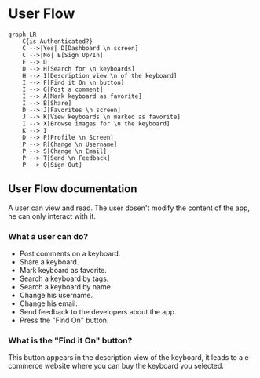 # User Flow
```mermaid
graph LR
    C{is Authenticated?}
    C -->|Yes| D[Dashboard \n screen]
    C -->|No| E[Sign Up/In]
    E --> D
    D --> H[Search for \n keyboards]
    H --> I[Description view \n of the keyboard]
    I --> F[Find it On \n button]
    I --> G[Post a comment]
    I --> A[Mark keyboard as favorite]
    I --> B[Share]
    D --> J[Favorites \n screen]
    J --> K[View keyboards \n marked as favorite]
    I --> X[Browse images for \n the keyboard]
    K --> I
    D --> P[Profile \n Screen]
    P --> R[Change \n Username]
    P --> S[Change \n Email]
    P --> T[Send \n Feedback]
    P --> Q[Sign Out]
```

## User Flow documentation
A user can view and read. The user dosen't modify the content of the app, he can only interact with it.

### What a user can do?
* Post comments on a keyboard.
* Share a keyboard.
* Mark keyboard as favorite.
* Search a keyboard by tags.
* Search a keyboard by name.
* Change his username.
* Change his email.
* Send feedback to the developers about the app.
* Press the "Find On" button.

### What is the "Find it On" button?
This button appears in the description view of the keyboard, it leads to a e-commerce website where you can buy the keyboard you selected.

